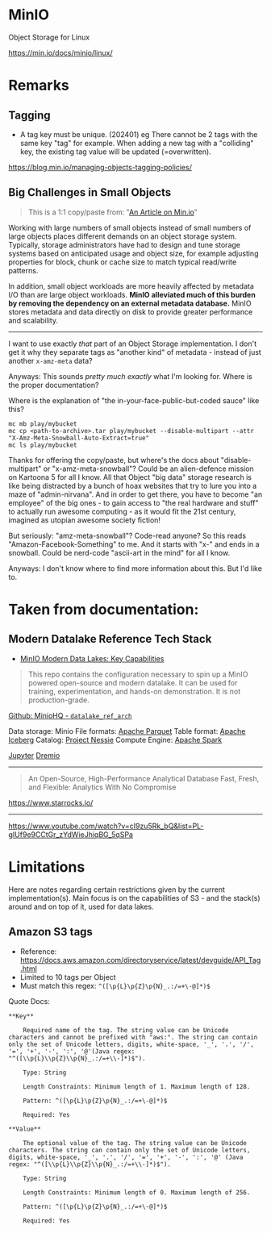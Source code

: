 # MinIO

Object Storage for Linux

https://min.io/docs/minio/linux/


# Remarks

## Tagging

  * A tag key must be unique.
    (202401)
    eg There cannot be 2 tags with the same key "tag" for example.
    When adding a new tag with a "colliding" key, the existing tag value will be updated (=overwritten).


https://blog.min.io/managing-objects-tagging-policies/


## Big Challenges in Small Objects

> This is a 1:1 copy/paste from: "[An Article on Min.io](https://blog.min.io/minio-optimizes-small-objects/)"

Working with large numbers of small objects instead of small numbers of large objects places different demands on an object storage system. Typically, storage administrators have had to design and tune storage systems based on anticipated usage and object size, for example adjusting properties for block, chunk or cache size to match typical read/write patterns.

In addition, small object workloads are more heavily affected by metadata I/O than are large object workloads. **MinIO alleviated much of this burden by removing the dependency on an external metadata database.** MinIO stores metadata and data directly on disk to provide greater performance and scalability.

--------

I want to use exactly *that* part of an Object Storage implementation.
I don't get it why they separate tags as "another kind" of metadata - instead of just another `x-amz-meta` data?

Anyways:
This sounds *pretty much exactly* what I'm looking for.
Where is the proper documentation?

Where is the explanation of "the in-your-face-public-but-coded sauce" like this?

```
mc mb play/mybucket
mc cp <path-to-archive>.tar play/mybucket --disable-multipart --attr "X-Amz-Meta-Snowball-Auto-Extract=true"
mc ls play/mybucket
```

Thanks for offering the copy/paste, but where's the docs about "disable-multipart" or "x-amz-meta-snowball"?
Could be an alien-defence mission on Kartoona 5 for all I know.
All that Object "big data" storage research is like being distracted by a bunch of hoax websites that try to lure you into a maze of "admin-nirvana". And in order to get there, you have to become "an employee" of the big ones - to gain access to "the real hardware and stuff" to actually run awesome computing - as it would fit the 21st century, imagined as utopian awesome society fiction!

But seriously: "amz-meta-snowball"?
Code-read anyone?
So this reads "Amazon-Facebook-Something" to me.
And it starts with "x-" and ends in a snowball.
Could be nerd-code "ascii-art in the mind" for all I know.

Anyways: I don't know where to find more information about this.
But I'd like to.


# Taken from documentation:

## Modern Datalake Reference Tech Stack

  * [MinIO Modern Data Lakes: Key Capabilities](https://youtu.be/skMqkix4RT4)

> This repo contains the configuration necessary to spin up a MinIO powered open-source and modern datalake. It can be used for training, experimentation, and hands-on demonstration. It is not production-grade.

[Github: MinioHQ - `datalake_ref_arch`](https://github.com/miniohq/datalake_ref_arch)

Data storage: Minio
File formats: [Apache Parquet](https://parquet.apache.org/docs/file-format/)
Table format: [Apache Iceberg](https://iceberg.apache.org/)
Catalog: [Project Nessie](https://projectnessie.org/)
Compute Engine: [Apache Spark](https://spark.apache.org/)

[Jupyter](https://jupyter.org/)
[Dremio](https://www.dremio.com/)


------------

> An Open-Source, High-Performance Analytical Database
> Fast, Fresh, and Flexible: Analytics With No Compromise

https://www.starrocks.io/



------------


https://www.youtube.com/watch?v=cI9zu5Rk_bQ&list=PL-gIUf9e9CCtGr_zYdWieJhiqBG_5qSPa




# Limitations

Here are notes regarding certain restrictions given by the current implementation(s).
Main focus is on the capabilities of S3 - and the stack(s) around and on top of it, used for data lakes.

## Amazon S3 tags

  * Reference: https://docs.aws.amazon.com/directoryservice/latest/devguide/API_Tag.html
  * Limited to 10 tags per Object
  * Must match this regex: `^([\p{L}\p{Z}\p{N}_.:/=+\-@]*)$`

Quote Docs:


```
**Key**

    Required name of the tag. The string value can be Unicode characters and cannot be prefixed with "aws:". The string can contain only the set of Unicode letters, digits, white-space, '_', '.', '/', '=', '+', '-', ':', '@'(Java regex: "^([\\p{L}\\p{Z}\\p{N}_.:/=+\\-]*)$").

    Type: String

    Length Constraints: Minimum length of 1. Maximum length of 128.

    Pattern: ^([\p{L}\p{Z}\p{N}_.:/=+\-@]*)$

    Required: Yes

**Value**

    The optional value of the tag. The string value can be Unicode characters. The string can contain only the set of Unicode letters, digits, white-space, '_', '.', '/', '=', '+', '-', ':', '@' (Java regex: "^([\\p{L}\\p{Z}\\p{N}_.:/=+\\-]*)$").

    Type: String

    Length Constraints: Minimum length of 0. Maximum length of 256.

    Pattern: ^([\p{L}\p{Z}\p{N}_.:/=+\-@]*)$

    Required: Yes
```

